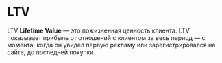 # LTV 

LTV **Lifetime Value** — это пожизненная ценность клиента. LTV показывает прибыль от отношений 
с клиентом за весь период — с момента, когда он увидел первую рекламу или зарегистрировался 
на сайте, до последней покупки.  

